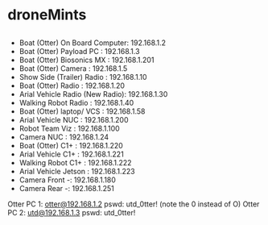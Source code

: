 # droneMints
##

- Boat (Otter) On Board Computer: 192.168.1.2
- Boat (Otter) Payload PC             : 192.168.1.3
- Boat (Otter) Biosonics MX          : 192.168.1.201
- Boat (Otter) Camera                   : 192.168.1.5
- Show Side (Trailer) Radio          : 192.168.1.10
- Boat (Otter) Radio                      : 192.168.1.20
- Arial Vehicle Radio (New Radio): 192.168.1.30 
- Walking Robot Radio                  : 192.168.1.40
- Boat (Otter) laptop/ VCS             : 192.168.1.58
- Arial Vehicle NUC                        : 192.168.1.200
- Robot Team Viz                           : 192.168.1.100
- Camera NUC                               : 192.168.1.24
- Boat (Otter) C1+                          : 192.168.1.220
- Arial Vehicle C1+                         : 192.168.1.221
- Walking Robot C1+                      : 192.168.1.222 
- Arial Vehicle Jetson                      : 192.168.1.223 
- Camera Front -: 192.168.1.180
- Camera Rear -: 192.168.1.251

Otter PC 1: otter@192.168.1.2  pswd: utd_0tter! (note the 0 instead of O) 
Otter PC 2: utd@192.168.1.3    pswd: utd_0tter! 
